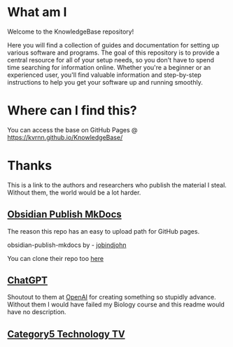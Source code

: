 # What am I
Welcome to the KnowledgeBase repository!

Here you will find a collection of guides and documentation for setting up various software and programs. 
The goal of this repository is to provide a central resource for all of your setup needs, so you don't have to spend time searching for information online. Whether you're a beginner or an experienced user, you'll find valuable information and step-by-step instructions to help you get your software up and running smoothly.

# Where can I find this?
You can access the base on GitHub Pages @ https://kvrnn.github.io/KnowledgeBase/

# Thanks
This is a link to the authors and researchers who publish the material I steal. Without them, the world would be a lot harder.

## [Obsidian Publish MkDocs](https://github.com/jobindjohn/obsidian-publish-mkdocs)
The reason this repo has an easy to upload path for GitHub pages.

obsidian-publish-mkdocs by - [jobindjohn](https://github.com/jobindjohn)

You can clone their repo too [here](https://github.com/jobindjohn/obsidian-publish-mkdocs)

## [ChatGPT](https://chat.openai.com/)

Shoutout to them at [OpenAI](https://openai.com/) for creating something so stupidly advance. Without them I would have failed my Biology course and this readme would have no description.

## [Category5 Technology TV](https://category5.tv/)
